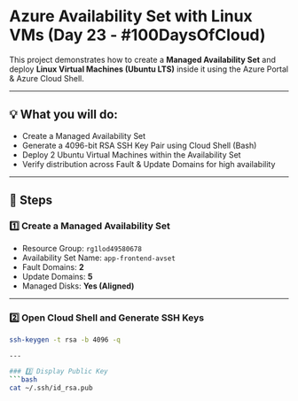 # Azure Availability Set with Linux VMs (Day 23 - #100DaysOfCloud)

This project demonstrates how to create a **Managed Availability Set** and deploy **Linux Virtual Machines (Ubuntu LTS)** inside it using the Azure Portal & Azure Cloud Shell.

---

## 💡 What you will do:

- Create a Managed Availability Set
- Generate a 4096-bit RSA SSH Key Pair using Cloud Shell (Bash)
- Deploy 2 Ubuntu Virtual Machines within the Availability Set
- Verify distribution across Fault & Update Domains for high availability

---

## 🚀 Steps

### 1️⃣ Create a Managed Availability Set
- Resource Group: `rg1lod49580678`
- Availability Set Name: `app-frontend-avset`
- Fault Domains: **2**
- Update Domains: **5**
- Managed Disks: **Yes (Aligned)**

---

### 2️⃣ Open Cloud Shell and Generate SSH Keys
```bash
ssh-keygen -t rsa -b 4096 -q

---

### 3️⃣ Display Public Key
```bash
cat ~/.ssh/id_rsa.pub
